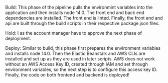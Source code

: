 Build: This phase of the pipeline pulls the environmint variables into the application and then installs node 14.0. The front end and back end dependencies are installed. The front end is linted. Finally, the front end and api are built through the build scripts in their respective package.json files.

Hold: I as the account manager have to approve the next phase of deployment.

Deploy: Similar to build, this phase first prepares the environment variables and installs node 14.0. Then the Elastic Beanstalk and AWS CLIs are installed and set up as they are used in later scripts. AWS does not work without an AWS Access Key ID, created through IAM and set through environment variables, so the next step is to configure this access key ID. Finally, the code on both frontend and backend is deployed!
